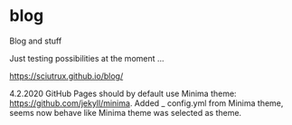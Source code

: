 # blog
Blog and stuff

Just testing possibilities at the moment …

https://sciutrux.github.io/blog/

4.2.2020
GitHub Pages should by default use Minima theme: https://github.com/jekyll/minima.
Added _ config.yml from Minima theme, seems now behave like Minima theme was selected as theme.
